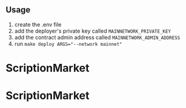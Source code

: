 ## Usage

1. create the .env file
2. add the deployer's private key called `MAINNETWORK_PRIVATE_KEY`
3. add the contract admin address called `MAINNETWORK_ADMIN_ADDRESS`
4. run `make deploy ARGS="--network mainnet"`
# ScriptionMarket
# ScriptionMarket

